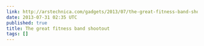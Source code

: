 ```yaml
---
link: http://arstechnica.com/gadgets/2013/07/the-great-fitness-band-shootout/
date: 2013-07-31 02:35 UTC
published: true
title: The great fitness band shootout
tags: []
---
```



